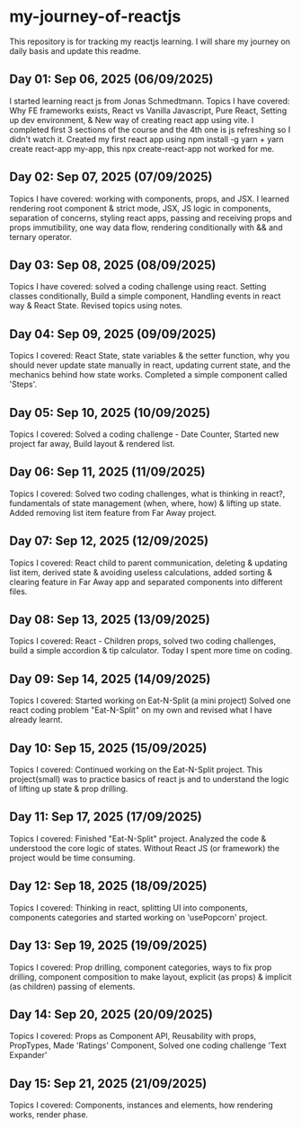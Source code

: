 # my-journey-of-reactjs
This repository is for tracking my reactjs learning. I will share my journey on daily basis and update this readme.

## Day 01: Sep 06, 2025 (06/09/2025)
I started learning react js from Jonas Schmedtmann. Topics I have covered: Why FE frameworks exists, React vs Vanilla Javascript, Pure React, Setting up dev environment, & New way of creating react app using vite. I completed first 3 sections of the course and the 4th one is js refreshing so I didn't watch it. Created my first react app using npm install -g yarn + yarn create react-app my-app, this npx create-react-app not worked for me.

## Day 02: Sep 07, 2025 (07/09/2025)
Topics I have covered: working with components, props, and JSX. I learned rendering root component & strict mode, JSX, JS logic in components, separation of concerns, styling react apps, passing and receiving props and props immutibility, one way data flow, rendering conditionally with && and ternary operator.

## Day 03: Sep 08, 2025 (08/09/2025)
Topics I have covered: solved a coding challenge using react. Setting classes conditionally, Build a simple component, Handling events in react way & React State. Revised topics using notes.


## Day 04: Sep 09, 2025 (09/09/2025)
Topics I covered: React State, state variables & the setter function, why you should never update state manually in react, updating current state, and the mechanics behind how state works. Completed a simple component called 'Steps'.

## Day 05: Sep 10, 2025 (10/09/2025)
Topics I covered: Solved a coding challenge - Date Counter, Started new project far away, Build layout & rendered list. 

## Day 06: Sep 11, 2025 (11/09/2025)
Topics I covered: Solved two coding challenges, what is thinking in react?, fundamentals of state management (when, where, how) & lifting up state. Added removing list item feature from Far Away project.

## Day 07: Sep 12, 2025 (12/09/2025)
Topics I covered: React child to parent communication, deleting & updating list item, derived state & avoiding useless calculations, added sorting & clearing feature in Far Away app and separated components into different files.

## Day 08: Sep 13, 2025 (13/09/2025)
Topics I covered: React - Children props, solved two coding challenges, build a simple accordion & tip calculator. Today I spent more time on coding.

## Day 09: Sep 14, 2025 (14/09/2025)
Topics I covered: Started working on Eat-N-Split (a mini project) Solved one react coding problem "Eat-N-Split" on my own and revised what I have already learnt. 

## Day 10: Sep 15, 2025 (15/09/2025)
Topics I covered: Continued working on the Eat-N-Split project. This project(small) was to practice basics of react js and to understand the logic of lifting up state & prop drilling.

## Day 11: Sep 17, 2025 (17/09/2025)
Topics I covered: Finished "Eat-N-Split" project. Analyzed the code & understood the core logic of states. Without React JS (or framework) the project would be time consuming.

## Day 12: Sep 18, 2025 (18/09/2025)
Topics I covered: Thinking in react, splitting UI into components, components categories and started working on 'usePopcorn' project.

## Day 13: Sep 19, 2025 (19/09/2025)
Topics I covered: Prop drilling, component categories, ways to fix prop drilling, component composition to make layout, explicit (as props) & implicit (as children) passing of elements.

## Day 14: Sep 20, 2025 (20/09/2025)
Topics I covered: Props as Component API, Reusability with props, PropTypes, Made 'Ratings' Component, Solved one coding challenge 'Text Expander'

## Day 15: Sep 21, 2025 (21/09/2025)
Topics I covered: Components, instances and elements, how rendering works, render phase.
